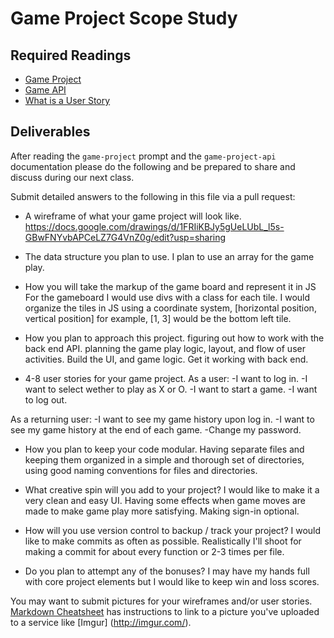 # Game Project Scope Study

## Required Readings

-   [Game Project](https://github.com/ga-wdi-boston/game-project)
-   [Game API](https://github.com/ga-wdi-boston/game-project-api)
-   [What is a User Story](https://www.mountaingoatsoftware.com/agile/user-stories)

## Deliverables

After reading the `game-project` prompt and the `game-project-api` documentation
please do the following and be prepared to share and discuss during our next
class.

Submit detailed answers to the following in this file via a pull request:

-   A wireframe of what your game project will look like.
https://docs.google.com/drawings/d/1FRIiKBJy5gUeLUbL_l5s-GBwFNYvbAPCeLZ7G4VnZ0g/edit?usp=sharing

-   The data structure you plan to use.
I plan to use an array for the game play.

-   How you will take the markup of the game board and represent it in JS
For the gameboard I would use divs with a class for each tile. I would organize
the tiles in JS using a coordinate system, [horizontal position, vertical position]
for example, [1, 3] would be the bottom left tile.

-   How you plan to approach this project.
figuring out how to work with the back end API.
planning the game play logic, layout, and flow of user activities.
Build the UI, and game logic.
Get it working with back end.

-   4-8 user stories for your game project.
As a user:
-I want to log in.
-I want to select wether to play as X or O.
-I want to start a game.
-I want to log out.

As a returning user:
-I want to see my game history upon log in.
-I want to see my game history at the end of each game.
-Change my password.


-   How you plan to keep your code modular.
Having separate files and keeping them organized in a simple and thorough set of
directories, using good naming conventions for files and directories.

-   What creative spin will you add to your project?
I would like to make it a very clean and easy UI. Having
some effects when game moves are made to make game play more satisfying.
Making sign-in optional.

-   How will you use version control to backup / track your project?
I would like to make commits as often as possible. Realistically I'll shoot
for making a commit for about every function or 2-3 times per file.

-   Do you plan to attempt any of the bonuses?
I may have my hands full with core project elements but I would like to keep win
and loss scores.

You may want to submit pictures for your wireframes and/or user stories.
[Markdown Cheatsheet](https://github.com/adam-p/markdown-here/wiki/Markdown-Cheatsheet)
has instructions to link to a picture you've uploaded to a service like [Imgur]
(http://imgur.com/).
